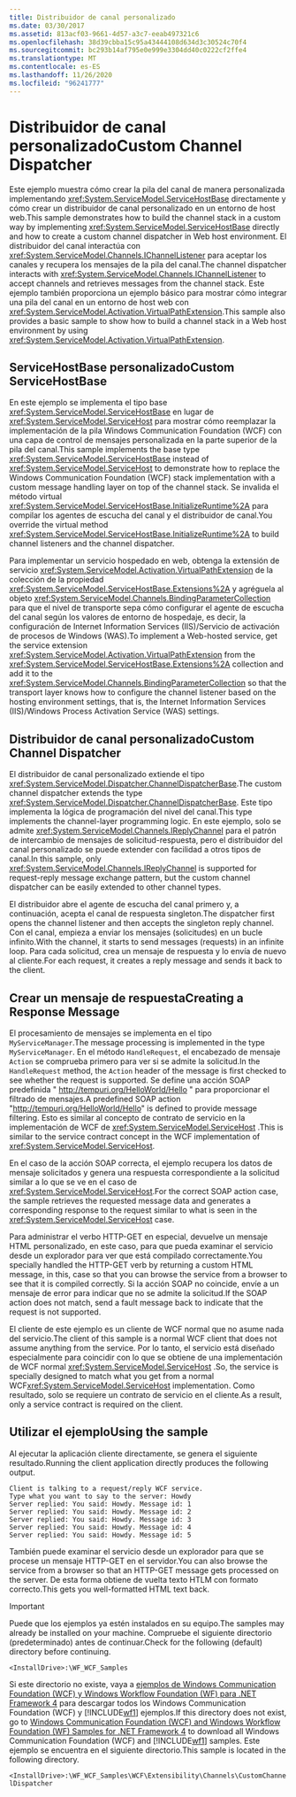 ```yaml
---
title: Distribuidor de canal personalizado
ms.date: 03/30/2017
ms.assetid: 813acf03-9661-4d57-a3c7-eeab497321c6
ms.openlocfilehash: 38d39cbba15c95a43444108d634d3c30524c70f4
ms.sourcegitcommit: bc293b14af795e0e999e3304dd40c0222cf2ffe4
ms.translationtype: MT
ms.contentlocale: es-ES
ms.lasthandoff: 11/26/2020
ms.locfileid: "96241777"
---
```

# <a name="custom-channel-dispatcher"></a><span data-ttu-id="ea9e3-102">Distribuidor de canal personalizado</span><span class="sxs-lookup"><span data-stu-id="ea9e3-102">Custom Channel Dispatcher</span></span>

<span data-ttu-id="ea9e3-103">Este ejemplo muestra cómo crear la pila del canal de manera personalizada implementando <xref:System.ServiceModel.ServiceHostBase> directamente y cómo crear un distribuidor de canal personalizado en un entorno de host web.</span><span class="sxs-lookup"><span data-stu-id="ea9e3-103">This sample demonstrates how to build the channel stack in a custom way by implementing <xref:System.ServiceModel.ServiceHostBase> directly and how to create a custom channel dispatcher in Web host environment.</span></span> <span data-ttu-id="ea9e3-104">El distribuidor del canal interactúa con <xref:System.ServiceModel.Channels.IChannelListener> para aceptar los canales y recupera los mensajes de la pila del canal.</span><span class="sxs-lookup"><span data-stu-id="ea9e3-104">The channel dispatcher interacts with <xref:System.ServiceModel.Channels.IChannelListener> to accept channels and retrieves messages from the channel stack.</span></span> <span data-ttu-id="ea9e3-105">Este ejemplo también proporciona un ejemplo básico para mostrar cómo integrar una pila del canal en un entorno de host web con <xref:System.ServiceModel.Activation.VirtualPathExtension>.</span><span class="sxs-lookup"><span data-stu-id="ea9e3-105">This sample also provides a basic sample to show how to build a channel stack in a Web host environment by using <xref:System.ServiceModel.Activation.VirtualPathExtension>.</span></span>  
  
## <a name="custom-servicehostbase"></a><span data-ttu-id="ea9e3-106">ServiceHostBase personalizado</span><span class="sxs-lookup"><span data-stu-id="ea9e3-106">Custom ServiceHostBase</span></span>  

 <span data-ttu-id="ea9e3-107">En este ejemplo se implementa el tipo base <xref:System.ServiceModel.ServiceHostBase> en lugar de <xref:System.ServiceModel.ServiceHost> para mostrar cómo reemplazar la implementación de la pila Windows Communication Foundation (WCF) con una capa de control de mensajes personalizada en la parte superior de la pila del canal.</span><span class="sxs-lookup"><span data-stu-id="ea9e3-107">This sample implements the base type <xref:System.ServiceModel.ServiceHostBase> instead of <xref:System.ServiceModel.ServiceHost> to demonstrate how to replace the Windows Communication Foundation (WCF) stack implementation with a custom message handling layer on top of the channel stack.</span></span> <span data-ttu-id="ea9e3-108">Se invalida el método virtual <xref:System.ServiceModel.ServiceHostBase.InitializeRuntime%2A> para compilar los agentes de escucha del canal y el distribuidor de canal.</span><span class="sxs-lookup"><span data-stu-id="ea9e3-108">You override the virtual method <xref:System.ServiceModel.ServiceHostBase.InitializeRuntime%2A> to build channel listeners and the channel dispatcher.</span></span>  
  
 <span data-ttu-id="ea9e3-109">Para implementar un servicio hospedado en web, obtenga la extensión de servicio <xref:System.ServiceModel.Activation.VirtualPathExtension> de la colección de la propiedad <xref:System.ServiceModel.ServiceHostBase.Extensions%2A> y agréguela al objeto <xref:System.ServiceModel.Channels.BindingParameterCollection> para que el nivel de transporte sepa cómo configurar el agente de escucha del canal según los valores de entorno de hospedaje, es decir, la configuración de Internet Information Services (IIS)/Servicio de activación de procesos de Windows (WAS).</span><span class="sxs-lookup"><span data-stu-id="ea9e3-109">To implement a Web-hosted service, get the service extension <xref:System.ServiceModel.Activation.VirtualPathExtension> from the <xref:System.ServiceModel.ServiceHostBase.Extensions%2A> collection and add it to the <xref:System.ServiceModel.Channels.BindingParameterCollection> so that the transport layer knows how to configure the channel listener based on the hosting environment settings, that is, the Internet Information Services (IIS)/Windows Process Activation Service (WAS) settings.</span></span>  
  
## <a name="custom-channel-dispatcher"></a><span data-ttu-id="ea9e3-110">Distribuidor de canal personalizado</span><span class="sxs-lookup"><span data-stu-id="ea9e3-110">Custom Channel Dispatcher</span></span>  

 <span data-ttu-id="ea9e3-111">El distribuidor de canal personalizado extiende el tipo <xref:System.ServiceModel.Dispatcher.ChannelDispatcherBase>.</span><span class="sxs-lookup"><span data-stu-id="ea9e3-111">The custom channel dispatcher extends the type <xref:System.ServiceModel.Dispatcher.ChannelDispatcherBase>.</span></span> <span data-ttu-id="ea9e3-112">Este tipo implementa la lógica de programación del nivel del canal.</span><span class="sxs-lookup"><span data-stu-id="ea9e3-112">This type implements the channel-layer programming logic.</span></span> <span data-ttu-id="ea9e3-113">En este ejemplo, solo se admite <xref:System.ServiceModel.Channels.IReplyChannel> para el patrón de intercambio de mensajes de solicitud-respuesta, pero el distribuidor del canal personalizado se puede extender con facilidad a otros tipos de canal.</span><span class="sxs-lookup"><span data-stu-id="ea9e3-113">In this sample, only <xref:System.ServiceModel.Channels.IReplyChannel> is supported for request-reply message exchange pattern, but the custom channel dispatcher can be easily extended to other channel types.</span></span>  
  
 <span data-ttu-id="ea9e3-114">El distribuidor abre el agente de escucha del canal primero y, a continuación, acepta el canal de respuesta singleton.</span><span class="sxs-lookup"><span data-stu-id="ea9e3-114">The dispatcher first opens the channel listener and then accepts the singleton reply channel.</span></span> <span data-ttu-id="ea9e3-115">Con el canal, empieza a enviar los mensajes (solicitudes) en un bucle infinito.</span><span class="sxs-lookup"><span data-stu-id="ea9e3-115">With the channel, it starts to send messages (requests) in an infinite loop.</span></span> <span data-ttu-id="ea9e3-116">Para cada solicitud, crea un mensaje de respuesta y lo envía de nuevo al cliente.</span><span class="sxs-lookup"><span data-stu-id="ea9e3-116">For each request, it creates a reply message and sends it back to the client.</span></span>  
  
## <a name="creating-a-response-message"></a><span data-ttu-id="ea9e3-117">Crear un mensaje de respuesta</span><span class="sxs-lookup"><span data-stu-id="ea9e3-117">Creating a Response Message</span></span>  

 <span data-ttu-id="ea9e3-118">El procesamiento de mensajes se implementa en el tipo `MyServiceManager`.</span><span class="sxs-lookup"><span data-stu-id="ea9e3-118">The message processing is implemented in the type `MyServiceManager`.</span></span> <span data-ttu-id="ea9e3-119">En el método `HandleRequest`, el encabezado de mensaje `Action` se comprueba primero para ver si se admite la solicitud.</span><span class="sxs-lookup"><span data-stu-id="ea9e3-119">In the `HandleRequest` method, the `Action` header of the message is first checked to see whether the request is supported.</span></span> <span data-ttu-id="ea9e3-120">Se define una acción SOAP predefinida " http://tempuri.org/HelloWorld/Hello " para proporcionar el filtrado de mensajes.</span><span class="sxs-lookup"><span data-stu-id="ea9e3-120">A predefined SOAP action "http://tempuri.org/HelloWorld/Hello" is defined to provide message filtering.</span></span> <span data-ttu-id="ea9e3-121">Esto es similar al concepto de contrato de servicio en la implementación de WCF de <xref:System.ServiceModel.ServiceHost> .</span><span class="sxs-lookup"><span data-stu-id="ea9e3-121">This is similar to the service contract concept in the WCF implementation of <xref:System.ServiceModel.ServiceHost>.</span></span>  
  
 <span data-ttu-id="ea9e3-122">En el caso de la acción SOAP correcta, el ejemplo recupera los datos de mensaje solicitados y genera una respuesta correspondiente a la solicitud similar a lo que se ve en el caso de <xref:System.ServiceModel.ServiceHost>.</span><span class="sxs-lookup"><span data-stu-id="ea9e3-122">For the correct SOAP action case, the sample retrieves the requested message data and generates a corresponding response to the request similar to what is seen in the <xref:System.ServiceModel.ServiceHost> case.</span></span>  
  
 <span data-ttu-id="ea9e3-123">Para administrar el verbo HTTP-GET en especial, devuelve un mensaje HTML personalizado, en este caso, para que pueda examinar el servicio desde un explorador para ver que está compilado correctamente.</span><span class="sxs-lookup"><span data-stu-id="ea9e3-123">You specially handled the HTTP-GET verb by returning a custom HTML message, in this, case so that you can browse the service from a browser to see that it is compiled correctly.</span></span> <span data-ttu-id="ea9e3-124">Si la acción SOAP no coincide, envíe a un mensaje de error para indicar que no se admite la solicitud.</span><span class="sxs-lookup"><span data-stu-id="ea9e3-124">If the SOAP action does not match, send a fault message back to indicate that the request is not supported.</span></span>  
  
 <span data-ttu-id="ea9e3-125">El cliente de este ejemplo es un cliente de WCF normal que no asume nada del servicio.</span><span class="sxs-lookup"><span data-stu-id="ea9e3-125">The client of this sample is a normal WCF client that does not assume anything from the service.</span></span> <span data-ttu-id="ea9e3-126">Por lo tanto, el servicio está diseñado especialmente para coincidir con lo que se obtiene de una implementación de WCF normal <xref:System.ServiceModel.ServiceHost> .</span><span class="sxs-lookup"><span data-stu-id="ea9e3-126">So, the service is specially designed to match what you get from a normal WCF<xref:System.ServiceModel.ServiceHost> implementation.</span></span> <span data-ttu-id="ea9e3-127">Como resultado, solo se requiere un contrato de servicio en el cliente.</span><span class="sxs-lookup"><span data-stu-id="ea9e3-127">As a result, only a service contract is required on the client.</span></span>  
  
## <a name="using-the-sample"></a><span data-ttu-id="ea9e3-128">Utilizar el ejemplo</span><span class="sxs-lookup"><span data-stu-id="ea9e3-128">Using the sample</span></span>  

 <span data-ttu-id="ea9e3-129">Al ejecutar la aplicación cliente directamente, se genera el siguiente resultado.</span><span class="sxs-lookup"><span data-stu-id="ea9e3-129">Running the client application directly produces the following output.</span></span>  
  
```output  
Client is talking to a request/reply WCF service.
Type what you want to say to the server: Howdy  
Server replied: You said: Howdy. Message id: 1  
Server replied: You said: Howdy. Message id: 2  
Server replied: You said: Howdy. Message id: 3  
Server replied: You said: Howdy. Message id: 4  
Server replied: You said: Howdy. Message id: 5  
```  
  
 <span data-ttu-id="ea9e3-130">También puede examinar el servicio desde un explorador para que se procese un mensaje HTTP-GET en el servidor.</span><span class="sxs-lookup"><span data-stu-id="ea9e3-130">You can also browse the service from a browser so that an HTTP-GET message gets processed on the server.</span></span> <span data-ttu-id="ea9e3-131">De esta forma obtiene de vuelta texto HTLM con formato correcto.</span><span class="sxs-lookup"><span data-stu-id="ea9e3-131">This gets you well-formatted HTML text back.</span></span>  
  
> [!IMPORTANT]
> <span data-ttu-id="ea9e3-132">Puede que los ejemplos ya estén instalados en su equipo.</span><span class="sxs-lookup"><span data-stu-id="ea9e3-132">The samples may already be installed on your machine.</span></span> <span data-ttu-id="ea9e3-133">Compruebe el siguiente directorio (predeterminado) antes de continuar.</span><span class="sxs-lookup"><span data-stu-id="ea9e3-133">Check for the following (default) directory before continuing.</span></span>  
>
> `<InstallDrive>:\WF_WCF_Samples`  
>
> <span data-ttu-id="ea9e3-134">Si este directorio no existe, vaya a [ejemplos de Windows Communication Foundation (WCF) y Windows Workflow Foundation (WF) para .NET Framework 4](https://www.microsoft.com/download/details.aspx?id=21459) para descargar todos los Windows Communication Foundation (WCF) y [!INCLUDE[wf1](../../../../includes/wf1-md.md)] ejemplos.</span><span class="sxs-lookup"><span data-stu-id="ea9e3-134">If this directory does not exist, go to [Windows Communication Foundation (WCF) and Windows Workflow Foundation (WF) Samples for .NET Framework 4](https://www.microsoft.com/download/details.aspx?id=21459) to download all Windows Communication Foundation (WCF) and [!INCLUDE[wf1](../../../../includes/wf1-md.md)] samples.</span></span> <span data-ttu-id="ea9e3-135">Este ejemplo se encuentra en el siguiente directorio.</span><span class="sxs-lookup"><span data-stu-id="ea9e3-135">This sample is located in the following directory.</span></span>  
>
> `<InstallDrive>:\WF_WCF_Samples\WCF\Extensibility\Channels\CustomChannelDispatcher`
